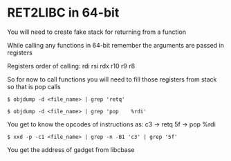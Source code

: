 # RET2LIBC in 64-bit

You will need to create fake stack for returning from a function

While calling any functions in 64-bit remember the arguments are passed in registers

Registers order of calling:
rdi
rsi
rdx
r10
r9
r8

So for now to call functions you will need to fill those registers from stack so that is pop calls

```shell
$ objdump -d <file_name> | grep 'retq'

$ objdump -d <file_name> | grep 'pop    %rdi'
```

You get to know the opcodes of instructions as:
c3 -> retq
5f -> pop    %rdi

```shell
$ xxd -p -c1 <file_name> | grep -n -B1 'c3' | grep '5f'
```

You get the address of gadget from libcbase
